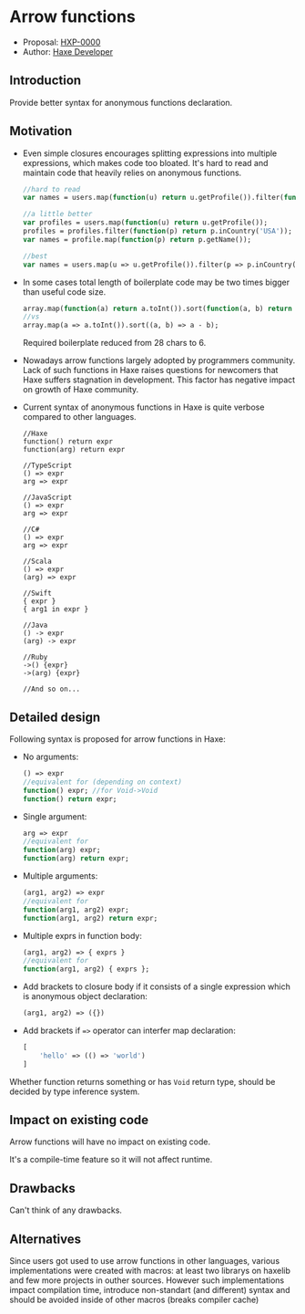 # Arrow functions

* Proposal: [HXP-0000](0000-arrow-functions.md)
* Author: [Haxe Developer](https://github.com/RealyUniqueName)

## Introduction

Provide better syntax for anonymous functions declaration. 

## Motivation

* Even simple closures encourages splitting expressions into multiple expressions, which makes code too bloated.
    It's hard to read and maintain code that heavily relies on anonymous functions.
    ```haxe
    //hard to read
    var names = users.map(function(u) return u.getProfile()).filter(function(p) return p.inCountry('USA')).map(function(p) return p.getName());
    
    //a little better
    var profiles = users.map(function(u) return u.getProfile());
    profiles = profiles.filter(function(p) return p.inCountry('USA'));    
    var names = profile.map(function(p) return p.getName());

    //best
    var names = users.map(u => u.getProfile()).filter(p => p.inCountry('USA')).map(p => p.getName());
    ```

* In some cases total length of boilerplate code may be two times bigger than useful code size.
    ```haxe
    array.map(function(a) return a.toInt()).sort(function(a, b) return a - b);
    //vs
    array.map(a => a.toInt()).sort((a, b) => a - b);
    ```
    Required boilerplate reduced from 28 chars to 6. 

* Nowadays arrow functions largely adopted by programmers community. 
    Lack of such functions in Haxe raises questions for newcomers that Haxe suffers stagnation in development.
    This factor has negative impact on growth of Haxe community.  

* Current syntax of anonymous functions in Haxe is quite verbose compared to other languages.
    ```
    //Haxe
    function() return expr
    function(arg) return expr
    
    //TypeScript
    () => expr
    arg => expr

    //JavaScript
    () => expr
    arg => expr

    //C#
    () => expr
    arg => expr

    //Scala
    () => expr
    (arg) => expr

    //Swift
    { expr }
    { arg1 in expr }

    //Java
    () -> expr
    (arg) -> expr

    //Ruby
    ->() {expr}
    ->(arg) {expr}

    //And so on...
    ```

## Detailed design

Following syntax is proposed for arrow functions in Haxe: 

* No arguments:
    ```haxe
    () => expr
    //equivalent for (depending on context)
    function() expr; //for Void->Void
    function() return expr;
    ```
* Single argument:
    ```haxe
    arg => expr
    //equivalent for
    function(arg) expr;
    function(arg) return expr;
    ```
* Multiple arguments:
    ```haxe
    (arg1, arg2) => expr
    //equivalent for
    function(arg1, arg2) expr;
    function(arg1, arg2) return expr;
    ```
* Multiple exprs in function body:
    ```haxe
    (arg1, arg2) => { exprs }
    //equivalent for
    function(arg1, arg2) { exprs };
    ```
* Add brackets to closure body if it consists of a single expression which is anonymous object declaration:
    ```haxe
    (arg1, arg2) => ({})
    ```
* Add brackets if `=>` operator can interfer map declaration:
    ```haxe
    [
        'hello' => (() => 'world')
    ]
    ```

Whether function returns something or has `Void` return type, should be decided by type inference system. 

## Impact on existing code

Arrow functions will have no impact on existing code.

It's a compile-time feature so it will not affect runtime.

## Drawbacks

Can't think of any drawbacks.

## Alternatives

Since users got used to use arrow functions in other languages, various implementations were created with macros: at least two librarys on haxelib
and few more projects in outher sources.
However such implementations impact compilation time, introduce non-standart (and different) syntax and should be avoided inside of other macros (breaks compiler cache)  
